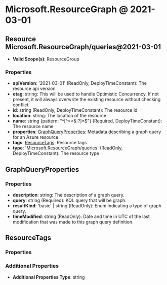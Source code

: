 # Microsoft.ResourceGraph @ 2021-03-01

## Resource Microsoft.ResourceGraph/queries@2021-03-01
* **Valid Scope(s)**: ResourceGroup
### Properties
* **apiVersion**: '2021-03-01' (ReadOnly, DeployTimeConstant): The resource api version
* **etag**: string: This will be used to handle Optimistic Concurrency. If not present, it will always overwrite the existing resource without checking conflict.
* **id**: string (ReadOnly, DeployTimeConstant): The resource id
* **location**: string: The location of the resource
* **name**: string {pattern: "^[^<>&:\?]*$"} (Required, DeployTimeConstant): The resource name
* **properties**: [GraphQueryProperties](#graphqueryproperties): Metadata describing a graph query for an Azure resource.
* **tags**: [ResourceTags](#resourcetags): Resource tags
* **type**: 'Microsoft.ResourceGraph/queries' (ReadOnly, DeployTimeConstant): The resource type

## GraphQueryProperties
### Properties
* **description**: string: The description of a graph query.
* **query**: string (Required): KQL query that will be graph.
* **resultKind**: 'basic' | string (ReadOnly): Enum indicating a type of graph query.
* **timeModified**: string (ReadOnly): Date and time in UTC of the last modification that was made to this graph query definition.

## ResourceTags
### Properties
### Additional Properties
* **Additional Properties Type**: string

